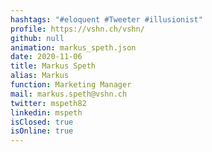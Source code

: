 ```yaml
---
hashtags: "#eloquent #Tweeter #illusionist"
profile: https://vshn.ch/vshn/
github: null
animation: markus_speth.json
date: 2020-11-06
title: Markus Speth
alias: Markus
function: Marketing Manager
mail: markus.speth@vshn.ch
twitter: mspeth82
linkedin: mspeth
isClosed: true
isOnline: true
---
```

